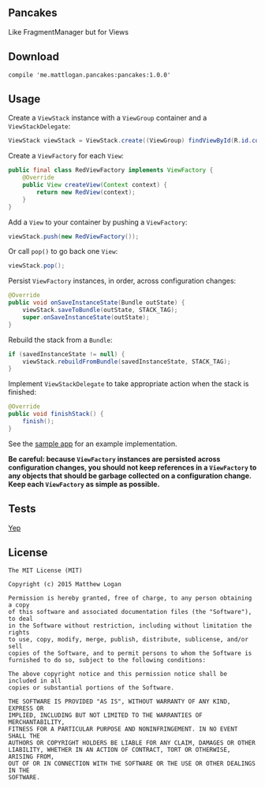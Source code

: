 Pancakes
----

Like FragmentManager but for Views

Download
----

```
compile 'me.mattlogan.pancakes:pancakes:1.0.0'
```

Usage
-----

Create a `ViewStack` instance with a `ViewGroup` container and a `ViewStackDelegate`: 

```java
ViewStack viewStack = ViewStack.create((ViewGroup) findViewById(R.id.container), this);
```

Create a `ViewFactory` for each `View`:

```java
public final class RedViewFactory implements ViewFactory {
    @Override
    public View createView(Context context) {
        return new RedView(context);
    }
}
```

Add a `View` to your container by pushing a `ViewFactory`:

```java
viewStack.push(new RedViewFactory());
```

Or call `pop()` to go back one `View`:

```java
viewStack.pop();
```

Persist `ViewFactory` instances, in order, across configuration changes:

```java
@Override
public void onSaveInstanceState(Bundle outState) {
    viewStack.saveToBundle(outState, STACK_TAG);
    super.onSaveInstanceState(outState);
}
```

Rebuild the stack from a `Bundle`:
```java
if (savedInstanceState != null) {
    viewStack.rebuildFromBundle(savedInstanceState, STACK_TAG);
}
```

Implement `ViewStackDelegate` to take appropriate action when the stack is finished:
```java
@Override
public void finishStack() {
    finish();
}
```

See the [sample app](https://github.com/mattlogan/Pancakes/tree/master/app) for an example implementation.

**Be careful: because `ViewFactory` instances are persisted across configuration changes,
you should not keep references in a `ViewFactory` to any objects that should be garbage collected
on a configuration change. Keep each `ViewFactory` as simple as possible.**

Tests
----

[Yep](https://github.com/mattlogan/Pancakes/blob/master/library/src/test/java/me/mattlogan/library/ViewStackTest.java)

License
-----

```
The MIT License (MIT)

Copyright (c) 2015 Matthew Logan

Permission is hereby granted, free of charge, to any person obtaining a copy
of this software and associated documentation files (the "Software"), to deal
in the Software without restriction, including without limitation the rights
to use, copy, modify, merge, publish, distribute, sublicense, and/or sell
copies of the Software, and to permit persons to whom the Software is
furnished to do so, subject to the following conditions:

The above copyright notice and this permission notice shall be included in all
copies or substantial portions of the Software.

THE SOFTWARE IS PROVIDED "AS IS", WITHOUT WARRANTY OF ANY KIND, EXPRESS OR
IMPLIED, INCLUDING BUT NOT LIMITED TO THE WARRANTIES OF MERCHANTABILITY,
FITNESS FOR A PARTICULAR PURPOSE AND NONINFRINGEMENT. IN NO EVENT SHALL THE
AUTHORS OR COPYRIGHT HOLDERS BE LIABLE FOR ANY CLAIM, DAMAGES OR OTHER
LIABILITY, WHETHER IN AN ACTION OF CONTRACT, TORT OR OTHERWISE, ARISING FROM,
OUT OF OR IN CONNECTION WITH THE SOFTWARE OR THE USE OR OTHER DEALINGS IN THE
SOFTWARE.
```
